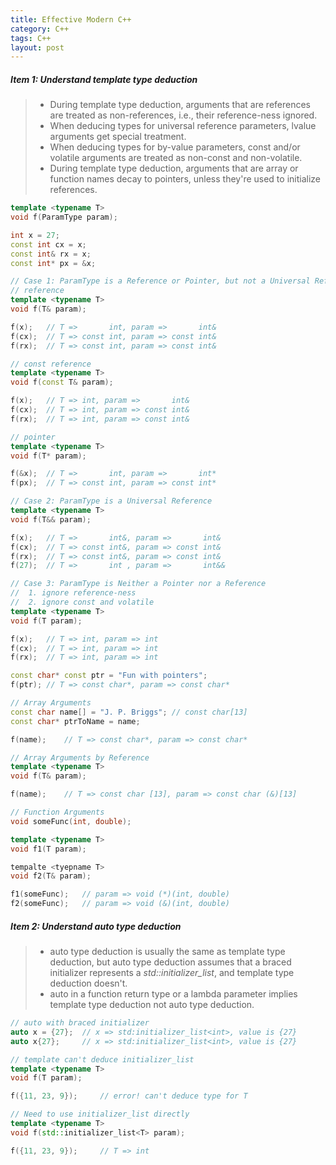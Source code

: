 ```yaml
---
title: Effective Modern C++
category: C++
tags: C++
layout: post
---
```


##### Item 1: Understand template type deduction

> * During template type deduction, arguments that are references are treated as non-references, i.e., their reference-ness ignored.
> * When deducing types for universal reference parameters, lvalue arguments get special treatment.
> * When deducing types for by-value parameters, const and/or volatile arguments are treated as non-const and non-volatile.
> * During template type deduction, arguments that are array or function names decay to pointers, unless they're used to initialize references.

```c++
template <typename T>
void f(ParamType param);

int x = 27;
const int cx = x;
const int& rx = x;
const int* px = &x;

// Case 1: ParamType is a Reference or Pointer, but not a Universal Reference
// reference
template <typename T>
void f(T& param);

f(x);   // T =>       int, param =>       int&
f(cx);  // T => const int, param => const int&
f(rx);  // T => const int, param => const int&

// const reference
template <typename T>
void f(const T& param);

f(x);   // T => int, param =>       int&
f(cx);  // T => int, param => const int&
f(rx);  // T => int, param => const int&

// pointer
template <typename T>
void f(T* param);

f(&x);  // T =>       int, param =>       int*
f(px);  // T => const int, param => const int*

// Case 2: ParamType is a Universal Reference
template <typename T>
void f(T&& param);

f(x);   // T =>       int&, param =>       int&
f(cx);  // T => const int&, param => const int&
f(rx);  // T => const int&, param => const int&
f(27);  // T =>       int , param =>       int&&

// Case 3: ParamType is Neither a Pointer nor a Reference
//  1. ignore reference-ness
//  2. ignore const and volatile
template <typename T>
void f(T param);

f(x);   // T => int, param => int
f(cx);  // T => int, param => int
f(rx);  // T => int, param => int

const char* const ptr = "Fun with pointers";
f(ptr); // T => const char*, param => const char*

// Array Arguments
const char name[] = "J. P. Briggs"; // const char[13]
const char* ptrToName = name;

f(name);    // T => const char*, param => const char*

// Array Arguments by Reference
template <typename T>
void f(T& param);

f(name);    // T => const char [13], param => const char (&)[13]

// Function Arguments
void someFunc(int, double);

template <typename T>
void f1(T param);

tempalte <tyepname T>
void f2(T& param);

f1(someFunc);   // param => void (*)(int, double)
f2(someFunc);   // param => void (&)(int, double)
```

##### Item 2: Understand **auto** type deduction
> * auto type deduction is usually the same as template type deduction, but auto type deduction assumes that a braced initializer represents a *std::initializer_list*, and template type deduction doesn't.
> * auto in a function return type or a lambda parameter implies template type deduction not auto type deduction.

```c++
// auto with braced initializer
auto x = {27};  // x => std:initializer_list<int>, value is {27}
auto x{27};     // x => std:initializer_list<int>, value is {27}

// template can't deduce initializer_list
template <typename T>
void f(T param);

f({11, 23, 9});     // error! can't deduce type for T

// Need to use initializer_list directly
template <typename T>
void f(std::initializer_list<T> param);

f({11, 23, 9});     // T => int
```